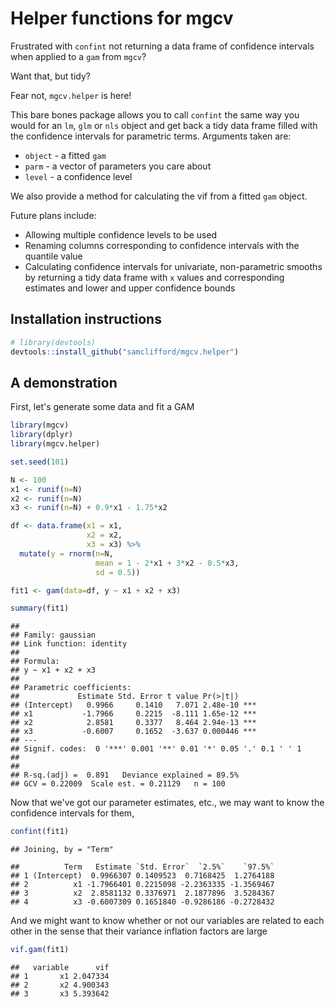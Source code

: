 Helper functions for mgcv
================

Frustrated with `confint` not returning a data frame of confidence intervals when applied to a `gam` from `mgcv`?

Want that, but tidy?

Fear not, `mgcv.helper` is here!

This bare bones package allows you to call `confint` the same way you would for an `lm`, `glm` or `nls` object and get back a tidy data frame filled with the confidence intervals for parametric terms. Arguments taken are:

-   `object` - a fitted `gam`
-   `parm` - a vector of parameters you care about
-   `level` - a confidence level

We also provide a method for calculating the vif from a fitted `gam` object.

Future plans include:

-   Allowing multiple confidence levels to be used
-   Renaming columns corresponding to confidence intervals with the quantile value
-   Calculating confidence intervals for univariate, non-parametric smooths by returning a tidy data frame with `x` values and corresponding estimates and lower and upper confidence bounds

Installation instructions
-------------------------

``` r
# library(devtools)
devtools::install_github("samclifford/mgcv.helper")
```

A demonstration
---------------

First, let's generate some data and fit a GAM

``` r
library(mgcv)
library(dplyr)
library(mgcv.helper)

set.seed(101)

N <- 100
x1 <- runif(n=N)
x2 <- runif(n=N)
x3 <- runif(n=N) + 0.9*x1 - 1.75*x2

df <- data.frame(x1 = x1,
                 x2 = x2,
                 x3 = x3) %>%
  mutate(y = rnorm(n=N,
                   mean = 1 - 2*x1 + 3*x2 - 0.5*x3,
                   sd = 0.5))

fit1 <- gam(data=df, y ~ x1 + x2 + x3)

summary(fit1)
```

    ## 
    ## Family: gaussian 
    ## Link function: identity 
    ## 
    ## Formula:
    ## y ~ x1 + x2 + x3
    ## 
    ## Parametric coefficients:
    ##             Estimate Std. Error t value Pr(>|t|)    
    ## (Intercept)   0.9966     0.1410   7.071 2.48e-10 ***
    ## x1           -1.7966     0.2215  -8.111 1.65e-12 ***
    ## x2            2.8581     0.3377   8.464 2.94e-13 ***
    ## x3           -0.6007     0.1652  -3.637 0.000446 ***
    ## ---
    ## Signif. codes:  0 '***' 0.001 '**' 0.01 '*' 0.05 '.' 0.1 ' ' 1
    ## 
    ## 
    ## R-sq.(adj) =  0.891   Deviance explained = 89.5%
    ## GCV = 0.22009  Scale est. = 0.21129   n = 100

Now that we've got our parameter estimates, etc., we may want to know the confidence intervals for them,

``` r
confint(fit1)
```

    ## Joining, by = "Term"

    ##          Term   Estimate `Std. Error`  `2.5%`    `97.5%`
    ## 1 (Intercept)  0.9966307 0.1409523  0.7168425  1.2764188
    ## 2          x1 -1.7966401 0.2215098 -2.2363335 -1.3569467
    ## 3          x2  2.8581132 0.3376971  2.1877896  3.5284367
    ## 4          x3 -0.6007309 0.1651840 -0.9286186 -0.2728432

And we might want to know whether or not our variables are related to each other in the sense that their variance inflation factors are large

``` r
vif.gam(fit1)
```

    ##   variable      vif
    ## 1       x1 2.047334
    ## 2       x2 4.900343
    ## 3       x3 5.393642
